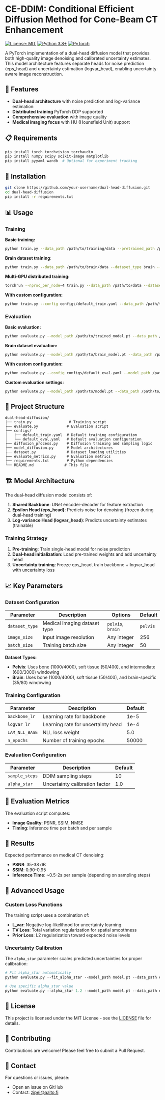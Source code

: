 # CE-DDIM: Conditional Efficient Diffusion Method for Cone-Beam CT Enhancement

[![License: MIT](https://img.shields.io/badge/License-MIT-yellow.svg)](https://opensource.org/licenses/MIT)
[![Python 3.8+](https://img.shields.io/badge/python-3.8+-blue.svg)](https://www.python.org/downloads/release/python-380/)
[![PyTorch](https://img.shields.io/badge/PyTorch-1.9+-red.svg)](https://pytorch.org/)

A PyTorch implementation of a dual-head diffusion model that provides both high-quality image denoising and calibrated uncertainty estimates. This model architecture features separate heads for noise prediction (eps_head) and uncertainty estimation (logvar_head), enabling uncertainty-aware image reconstruction.

## 🚀 Features

- **Dual-head architecture** with noise prediction and log-variance estimation
- **Distributed training** PyTorch DDP supported
- **Comprehensive evaluation** with image quality
- **Medical imaging focus** with HU (Hounsfield Unit) support

## 📋 Requirements

```bash
pip install torch torchvision torchaudio
pip install numpy scipy scikit-image matplotlib
pip install pyyaml wandb  # Optional for experiment tracking
```

## 🔧 Installation

```bash
git clone https://github.com/your-username/dual-head-diffusion.git
cd dual-head-diffusion
pip install -r requirements.txt
```

## 📊 Usage

### Training

**Basic training:**
```bash
python train.py --data_path /path/to/training/data --pretrained_path /path/to/single_head_model.pt
```

**Brain dataset training:**
```bash
python train.py --data_path /path/to/brain/data --dataset_type brain --pretrained_path /path/to/model.pt
```

**Multi-GPU distributed training:**
```bash
torchrun --nproc_per_node=4 train.py --data_path /path/to/data --dataset_type pelvis --use_wandb --experiment_name my_experiment
```

**With custom configuration:**
```bash
python train.py --config configs/default_train.yaml --data_path /path/to/data --dataset_type brain
```

### Evaluation

**Basic evaluation:**
```bash
python evaluate.py --model_path /path/to/trained_model.pt --data_path /path/to/test/data
```

**Brain dataset evaluation:**
```bash
python evaluate.py --model_path /path/to/brain_model.pt --data_path /path/to/brain/data --dataset_type brain
```

**With custom configuration:**
```bash
python evaluate.py --config configs/default_eval.yaml --model_path /path/to/model.pt --data_path /path/to/data --dataset_type brain
```

**Custom evaluation settings:**
```bash
python evaluate.py --model_path /path/to/model.pt --data_path /path/to/data --dataset_type pelvis --sample_steps 20 --batch_size 10
```

## 📁 Project Structure

```
dual-head-diffusion/
├── train.py                 # Training script
├── evaluate.py             # Evaluation script
├── configs/
│   ├── default_train.yaml  # Default training configuration
│   └── default_eval.yaml   # Default evaluation configuration
├── diffusion_process.py    # Diffusion training and sampling logic
├── model_diffusion.py      # Model architectures
├── dataset.py              # Dataset loading utilities
├── evaluate_metrics.py     # Evaluation metrics
├── requirements.txt        # Python dependencies
└── README.md              # This file
```

## 🏗️ Model Architecture

The dual-head diffusion model consists of:

1. **Shared Backbone**: UNet encoder-decoder for feature extraction
2. **Epsilon Head (eps_head)**: Predicts noise for denoising (frozen during dual-head training)
3. **Log-variance Head (logvar_head)**: Predicts uncertainty estimates (trainable)

### Training Strategy

1. **Pre-training**: Train single-head model for noise prediction
2. **Dual-head initialization**: Load pre-trained weights and add uncertainty head
3. **Uncertainty training**: Freeze eps_head, train backbone + logvar_head with uncertainty loss

## 📈 Key Parameters

### Dataset Configuration

| Parameter | Description | Options | Default |
|-----------|-------------|---------|---------|
| `dataset_type` | Medical imaging dataset type | `pelvis`, `brain` | `pelvis` |
| `image_size` | Input image resolution | Any integer | 256 |
| `batch_size` | Training batch size | Any integer | 50 |

**Dataset Types:**
- **Pelvis**: Uses bone (1000/4000), soft tissue (50/400), and intermediate (600/3000) windowing
- **Brain**: Uses bone (1000/4000), soft tissue (50/400), and brain-specific (35/80) windowing

### Training Configuration

| Parameter | Description | Default |
|-----------|-------------|---------|
| `backbone_lr` | Learning rate for backbone | 1e-5 |
| `logvar_lr` | Learning rate for uncertainty head | 1e-4 |
| `LAM_NLL_BASE` | NLL loss weight | 5.0 |
| `n_epochs` | Number of training epochs | 50000 |

### Evaluation Configuration

| Parameter | Description | Default |
|-----------|-------------|---------|
| `sample_steps` | DDIM sampling steps | 10 |
| `alpha_star` | Uncertainty calibration factor | 1.0 |

## 🔬 Evaluation Metrics

The evaluation script computes:

- **Image Quality**: PSNR, SSIM, NMSE
- **Timing**: Inference time per batch and per sample

## 🎯 Results

Expected performance on medical CT denoising:
- **PSNR**: 35-38 dB
- **SSIM**: 0.90-0.95
- **Inference Time**: ~0.5-2s per sample (depending on sampling steps)

## 🔧 Advanced Usage

### Custom Loss Functions

The training script uses a combination of:
- **L_var**: Negative log-likelihood for uncertainty learning
- **TV Loss**: Total variation regularization for spatial smoothness
- **Prior Loss**: L2 regularization toward expected noise levels

### Uncertainty Calibration

The `alpha_star` parameter scales predicted uncertainties for proper calibration:
```python
# Fit alpha_star automatically
python evaluate.py --fit_alpha_star --model_path model.pt --data_path data/

# Use specific alpha_star value
python evaluate.py --alpha_star 1.2 --model_path model.pt --data_path data/
```

<!-- ## 📚 Citation

If you use this code in your research, please cite:

```bibtex
@article{your_paper_2024,
  title={Dual-Head Diffusion Models for Uncertainty-Aware Image Denoising},
  author={Your Name and Co-authors},
  journal={Your Journal},
  year={2024}
}
``` -->

## 📄 License

This project is licensed under the MIT License - see the [LICENSE](LICENSE) file for details.

## 🤝 Contributing

Contributions are welcome! Please feel free to submit a Pull Request.

## 📧 Contact

For questions or issues, please:
- Open an issue on GitHub
- Contact: zipei@aalto.fi